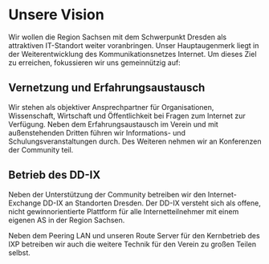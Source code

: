 # Unsere Vision

Wir wollen die Region Sachsen mit dem Schwerpunkt Dresden als attraktiven IT-Standort weiter voranbringen. Unser Hauptaugenmerk liegt in der Weiterentwicklung des Kommunikationsnetzes Internet. Um dieses Ziel zu erreichen, fokussieren wir uns gemeinnützig auf:

## Vernetzung und Erfahrungsaustausch

Wir stehen als objektiver Ansprechpartner für Organisationen, Wissenschaft, Wirtschaft und Öffentlichkeit bei Fragen zum Internet zur Verfügung. Neben dem Erfahrungsaustausch im Verein und mit außenstehenden Dritten führen wir Informations- und Schulungsveranstaltungen durch. Des Weiteren nehmen wir an Konferenzen der Community teil.

## Betrieb des DD-IX

Neben der Unterstützung der Community betreiben wir den Internet-Exchange DD-IX an Standorten Dresden. Der DD-IX versteht sich als offene, nicht gewinnorientierte
Plattform für alle Internetteilnehmer mit einem eigenen AS in der Region Sachsen.

Neben dem Peering LAN und unseren Route Server für den Kernbetrieb des IXP betreiben
wir auch die weitere Technik für den Verein zu großen Teilen selbst.

